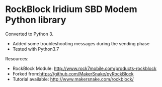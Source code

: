 # RockBlock Iridium SBD Modem Python library

Converted to Python 3.
- Added some troubleshooting messages during the sending phase
- Tested with Python3.7


Resources:
- RockBlock Module: http://www.rock7mobile.com/products-rockblock
- Forked from:https://github.com/MakerSnake/pyRockBlock
- Tutorial available: http://www.makersnake.com/rockblock/

